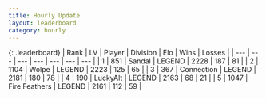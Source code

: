 ```yaml
---
title: Hourly Update
layout: leaderboard
category: hourly
---
```


{: .leaderboard}
| Rank | LV | Player | Division | Elo | Wins | Losses |
| --- | --- | --- | --- | --- | --- | --- |
| <span data-change="0">1</span> | 851 | <span title="ID: 315148">Sandal</span> | LEGEND | <span data-change="0">2228</span> | <span data-change="0">187</span> | <span data-change="0">81</span> |
| <span data-change="0">2</span> | 1104 | <span title="ID: 204953">Wolpe</span> | LEGEND | <span data-change="0">2223</span> | <span data-change="0">125</span> | <span data-change="0">65</span> |
| <span data-change="0">3</span> | 367 | <span title="ID: 539711">Connection</span> | LEGEND | <span data-change="0">2181</span> | <span data-change="0">180</span> | <span data-change="0">78</span> |
| <span data-change="0">4</span> | 190 | <span title="ID: 512212">LuckyAlt</span> | LEGEND | <span data-change="0">2163</span> | <span data-change="0">68</span> | <span data-change="0">21</span> |
| <span data-change="0">5</span> | 1047 | <span title="ID: 357425">Fire Feathers</span> | LEGEND | <span data-change="0">2161</span> | <span data-change="0">112</span> | <span data-change="0">59</span> |